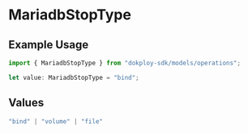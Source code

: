 # MariadbStopType

## Example Usage

```typescript
import { MariadbStopType } from "dokploy-sdk/models/operations";

let value: MariadbStopType = "bind";
```

## Values

```typescript
"bind" | "volume" | "file"
```